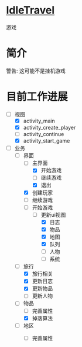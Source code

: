 # [IdleTravel](https://github.com/Uwwal/IdleTravel)

游戏

# 简介

警告: 这可能不是挂机游戏

# 目前工作进展

- [ ] 视图
  - [x] activity_main
  - [x] activity_create_player
  - [ ] activity_continue
  - [x] activity_start_game
- [ ] 业务
  - [ ] 界面
    - [ ] 主界面
      - [x] 开始游戏
      - [ ] 继续游戏
      - [x] 退出
    - [x] 创建玩家
    - [ ] 继续游戏
    - [ ] 开始游戏
      - [ ] 更新ui视图
        - [x] 日志
        - [x] 物品
        - [x] 地图
        - [x] 队列
        - [ ] 人物
        - [ ] 系统
  - [ ] 旅行
    - [x] 旅行相关
    - [x] 更新日志
    - [x] 更新物品
    - [ ] 更新人物
  - [ ] 物品
    - [ ] 完善属性
    - [x] 掉落算法
  - [ ] 地区
    - [ ] 完善属性

